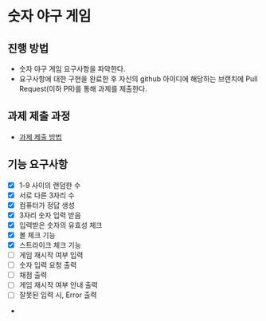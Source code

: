 # 숫자 야구 게임
## 진행 방법
* 숫자 야구 게임 요구사항을 파악한다.
* 요구사항에 대한 구현을 완료한 후 자신의 github 아이디에 해당하는 브랜치에 Pull Request(이하 PR)를 통해 과제를 제출한다.

## 과제 제출 과정
* [과제 제출 방법](https://github.com/next-step/nextstep-docs/tree/master/precourse)

## 기능 요구사항
- [x] 1-9 사이의 랜덤한 수
- [x] 서로 다른 3자리 수
- [x] 컴퓨터가 정답 생성
- [x] 3자리 숫자 입력 받음
- [x] 입력받은 숫자의 유효성 체크
- [x] 볼 체크 기능
- [x] 스트라이크 체크 기능
- [ ] 게임 재시작 여부 입력
- [ ] 숫자 입력 요청 출력
- [ ] 채점 출력
- [ ] 게임 재시작 여부 안내 출력
- [ ] 잘못된 입력 시, Error 출력
- 

